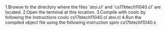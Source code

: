 1.Browse to the directory where the files 'atoi.cl' and 'cs17btech11040.cl' are located.
2.Open the terminal at this location.
3.Compile with coolc by following the instructions
    coolc cs17btech11040.cl atoi.cl
4.Run the compiled object file using the following instruction
    spim cs17btech11040.s
